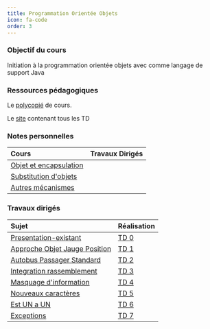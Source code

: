 ```yaml
---
title: Programmation Orientée Objets 
icon: fa-code
order: 3
---
```


### Objectif du cours
Initiation à la programmation orientée objets avec comme
langage de support Java

### Ressources pédagogiques

Le
[polycopié](https://georgy.vvv.enseirb-matmeca.fr/PG202-203/poo-info-2021.pdf)
de cours. 

Le [site](https://georgy.vvv.enseirb-matmeca.fr/PG202-203/) contenant tous les
TD

### Notes personnelles 

| Cours                    | Travaux Dirigés |
| :--                      | :--             |
| [Objet et encapsulation] |                 |
| [Substitution d'objets]  |                 |
| [Autres mécanismes]      |                 |

[Objet et encapsulation]:/assets/md/poo/cours1
[Substitution d'objets]:/assets/md/poo/cours2
[Autres mécanismes]:/assets/md/poo/cours3


### Travaux dirigés 

| Sujet                           | Réalisation |
| :--                             | :--         |
| [Presentation-existant]         | [TD 0]      |
| [Approche Objet Jauge Position] | [TD 1]      |
| [Autobus Passager Standard]     | [TD 2]      |
| [Integration rassemblement]     | [TD 3]      |
| [Masquage d'information]        | [TD 4]      |
| [Nouveaux caractères]           | [TD 5]      |
| [Est UN a UN]                   | [TD 6]      |
| [Exceptions]                    | [TD 7]      |

[Presentation-existant]: https://georgy.vvv.enseirb-matmeca.fr/PG202-203/0-presentation-existant/
[Approche Objet Jauge Position]:https://georgy.vvv.enseirb-matmeca.fr/PG202-203/1-approcheObjet-Jauge-Position/ 
[Autobus Passager Standard]:https://georgy.vvv.enseirb-matmeca.fr/PG202-203/2-Autobus-PassagerStandard/
[Integration rassemblement]:https://georgy.vvv.enseirb-matmeca.fr/PG202-203/3-integration-rassemblement/
[Masquage d'information]:https://georgy.vvv.enseirb-matmeca.fr/PG202-203/4-masquage-dInformation/ 
[Nouveaux caractères]:https://georgy.vvv.enseirb-matmeca.fr/PG202-203/5-nouveaux-caracteres/
[Est UN a UN]:https://georgy.vvv.enseirb-matmeca.fr/PG202-203/6-estUn-aUn/
[Exceptions]:https://georgy.vvv.enseirb-matmeca.fr/PG202-203/7-exceptions/

[TD 0]:/assets/pdf/POO/0.pdf 
[TD 1]:/assets/pdf/POO/1.pdf
[TD 2]:/assets/pdf/POO/2.pdf 
[TD 3]:/assets/pdf/POO/3.pdf
[TD 4]:/assets/pdf/POO/4.pdf
[TD 5]:/assets/pdf/POO/5.pdf
[TD 6]:/assets/pdf/POO/6.pdf
[TD 7]:/assets/pdf/POO/7.pdf
